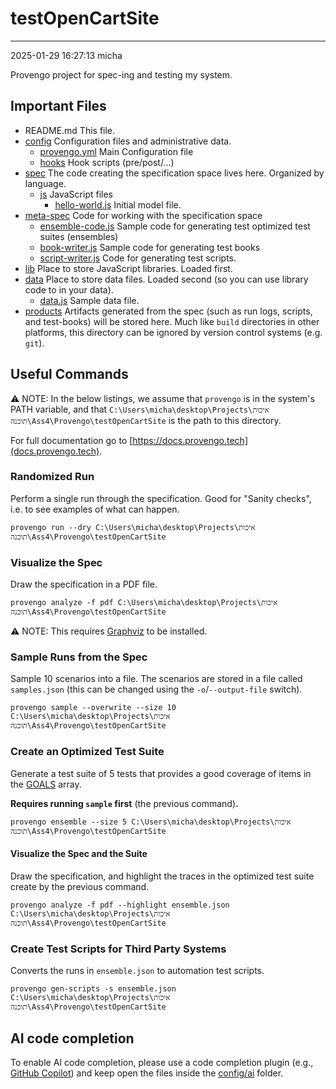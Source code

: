 # testOpenCartSite

---
2025-01-29 16:27:13
micha

Provengo project for spec-ing and testing my system.


## Important Files

* README.md This file.
* [config](config) Configuration files and administrative data.
    * [provengo.yml](config/provengo.yml) Main Configuration file
    * [hooks](config/hooks) Hook scripts (pre/post/...)
* [spec](spec) The code creating the specification space lives here. Organized by language.
    * [js](spec/js) JavaScript files
      * [hello-world.js](spec/js/hello-world.js) Initial model file.
* [meta-spec](meta-spec) Code for working with the specification space
    * [ensemble-code.js](meta-spec/ensemble-code.js) Sample code for generating test optimized test suites (ensembles)
    * [book-writer.js](meta-spec/book-writer.js) Sample code for generating test books
    * [script-writer.js](meta-spec/script-writer.js) Code for generating test scripts.
* [lib](lib) Place to store JavaScript libraries. Loaded first.
* [data](data) Place to store data files. Loaded second (so you can use library code to in your data).
    * [data.js](data/data.js) Sample data file.
* [products](products) Artifacts generated from the spec (such as run logs, scripts, and test-books) will be stored here. Much like `build` directories in other platforms, this directory can be ignored by version control systems (e.g. `git`).


## Useful Commands

⚠️ NOTE: In the below listings, we assume that `provengo` is in the system's PATH variable, and that `C:\Users\micha\desktop\Projects\איכות תוכנה\Ass4\Provengo\testOpenCartSite` is the path to this directory.

For full documentation go to [https://docs.provengo.tech](docs.provengo.tech).

### Randomized Run 

Perform a single run through the specification. Good for "Sanity checks", i.e. to see examples of what can happen.

    provengo run --dry C:\Users\micha\desktop\Projects\איכות תוכנה\Ass4\Provengo\testOpenCartSite


### Visualize the Spec

Draw the specification in a PDF file.

    provengo analyze -f pdf C:\Users\micha\desktop\Projects\איכות תוכנה\Ass4\Provengo\testOpenCartSite


⚠️ NOTE: This requires [Graphviz](http://graphviz.org) to be installed.


### Sample Runs from the Spec

Sample 10 scenarios into a file. The scenarios are stored in a file called `samples.json` (this can be changed using the `-o`/`--output-file` switch).

    provengo sample --overwrite --size 10 C:\Users\micha\desktop\Projects\איכות תוכנה\Ass4\Provengo\testOpenCartSite


### Create an Optimized Test Suite

Generate a test suite of 5 tests that provides a good coverage of items in the [GOALS](z-ranking.js#L18) array.

**Requires running `sample` first** (the previous command)**.**

    provengo ensemble --size 5 C:\Users\micha\desktop\Projects\איכות תוכנה\Ass4\Provengo\testOpenCartSite

#### Visualize the Spec and the Suite

Draw the specification, and highlight the traces in the optimized test suite create by the previous command.

    provengo analyze -f pdf --highlight ensemble.json C:\Users\micha\desktop\Projects\איכות תוכנה\Ass4\Provengo\testOpenCartSite

### Create Test Scripts for Third Party Systems

Converts the runs in `ensemble.json` to automation test scripts.

    provengo gen-scripts -s ensemble.json C:\Users\micha\desktop\Projects\איכות תוכנה\Ass4\Provengo\testOpenCartSite

## AI code completion
To enable AI code completion, please use a code completion plugin (e.g., [GitHub Copilot](https://github.com/features/copilot)) and keep open the files inside the [config/ai](config/ai) folder.
